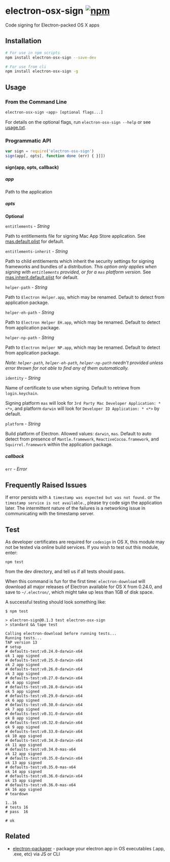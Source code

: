 # electron-osx-sign [![npm][npm_img]][npm_url]

Code signing for Electron-packed OS X apps

## Installation

```sh
# For use in npm scripts
npm install electron-osx-sign --save-dev
```

```sh
# For use from cli
npm install electron-osx-sign -g
```

## Usage

### From the Command Line

```sh
electron-osx-sign <app> [optional flags...]
```

For details on the optional flags, run `electron-osx-sign --help` or see [usage.txt](https://github.com/sethlu/electron-sign/blob/master/usage.txt).

### Programmatic API

```javascript
var sign = require('electron-osx-sign')
sign(app[, opts[, function done (err) { }]])
```

#### sign(app, opts, callback)

##### app

Path to the application

##### opts

**Optional**

`entitlements` - *String*

Path to entitlements file for signing Mac App Store application.
See [mas.default.plist](https://github.com/sethlu/electron-sign/blob/master/mas.default.plist) for default.

`entitlements-inherit` - *String*

Path to child entitlements which inherit the security settings for signing frameworks and bundles of a distribution. *This option only applies when signing with `entitlements` provided, or for a `mas` platform version.*
See [mas.inherit.default.plist](https://github.com/sethlu/electron-sign/blob/master/mas.inherit.default.plist) for default.

`helper-path` - *String*

Path to `Electron Helper.app`, which may be renamed.
Default to detect from application package.

`helper-eh-path` - *String*

Path to `Electron Helper EH.app`, which may be renamed.
Default to detect from application package.

`helper-np-path` - *String*

Path to `Electron Helper NP.app`, which may be renamed.
Default to detect from application package.

*Note: `helper-path`, `helper-eh-path`, `helper-np-path` needn't provided unless error thrown for not able to find any of them automatically.*

`identity` - *String*

Name of certificate to use when signing.
Default to retrieve from `login.keychain`.

Signing platform `mas` will look for `3rd Party Mac Developer Application: * <*>`, and platform `darwin` will look for `Developer ID Application: * <*>` by default.

`platform` - *String*

Build platform of Electron.
Allowed values: `darwin`, `mas`.
Default to auto detect from presence of `Mantle.framework`, `ReactiveCocoa.framework`, and `Squirrel.framework` within the application package.

##### callback

`err` - *Error*

## Frequently Raised Issues

If error persists with `A timestamp was expected but was not found.` or `The timestamp service is not available.`, please try code sign the application later. The intermittent nature of the failures is a networking issue in communicating with the timestamp server.

## Test

As developer certificates are required for `codesign` in OS X, this module may not be tested via online build services. If you wish to test out this module, enter:

```
npm test
```

from the dev directory, and tell us if all tests should pass.

When this command is fun for the first time: `electron-download` will download all major releases of Electron available for OS X from 0.24.0, and save to `~/.electron/`, which might take up less than 1GB of disk space.

A successful testing should look something like:

```
$ npm test

> electron-sign@0.1.3 test electron-osx-sign
> standard && tape test

Calling electron-download before running tests...
Running tests...
TAP version 13
# setup
# defaults-test:v0.24.0-darwin-x64
ok 1 app signed
# defaults-test:v0.25.0-darwin-x64
ok 2 app signed
# defaults-test:v0.26.0-darwin-x64
ok 3 app signed
# defaults-test:v0.27.0-darwin-x64
ok 4 app signed
# defaults-test:v0.28.0-darwin-x64
ok 5 app signed
# defaults-test:v0.29.0-darwin-x64
ok 6 app signed
# defaults-test:v0.30.0-darwin-x64
ok 7 app signed
# defaults-test:v0.31.0-darwin-x64
ok 8 app signed
# defaults-test:v0.32.0-darwin-x64
ok 9 app signed
# defaults-test:v0.33.0-darwin-x64
ok 10 app signed
# defaults-test:v0.34.0-darwin-x64
ok 11 app signed
# defaults-test:v0.34.0-mas-x64
ok 12 app signed
# defaults-test:v0.35.0-darwin-x64
ok 13 app signed
# defaults-test:v0.35.0-mas-x64
ok 14 app signed
# defaults-test:v0.36.0-darwin-x64
ok 15 app signed
# defaults-test:v0.36.0-mas-x64
ok 16 app signed
# teardown

1..16
# tests 16
# pass  16

# ok
```

## Related

- [electron-packager](https://github.com/maxogden/electron-packager) - package your electron app in OS executables (.app, .exe, etc) via JS or CLI

[npm_img]: https://img.shields.io/npm/v/electron-osx-sign.svg
[npm_url]: https://npmjs.org/package/electron-osx-sign
